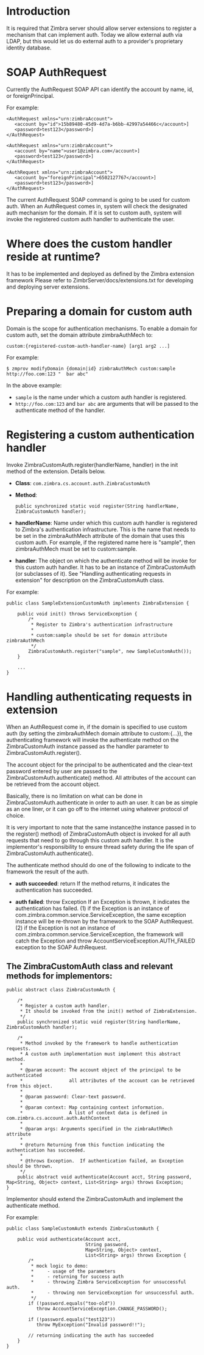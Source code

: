Introduction
============
It is required that Zimbra server should allow server extensions to register
a mechanism that can implement auth.  Today we allow external auth via LDAP,
but this would let us do external auth to a provider's proprietary identity
database.

SOAP AuthRequest
================
Currently the AuthRequest SOAP API can identify the account by name, id, or
foreignPrincipal.

For example:

```
<AuthRequest xmlns="urn:zimbraAccount">
   <account by="id">15b89480-45d9-4d7a-b6bb-42997a54466c</account>]
   <password>test123</password>]
</AuthRequest>

<AuthRequest xmlns="urn:zimbraAccount">
   <account by="name">user1@zimbra.com</account>]
   <password>test123</password>]
</AuthRequest>

<AuthRequest xmlns="urn:zimbraAccount">
   <account by="foreignPrincipal">6502127767</account>]
   <password>test123</password>]
</AuthRequest>
```

The current AuthRequest SOAP command is going to be used for custom auth.
When an AuthRequest comes in, system will check the designated auth mechanism
for the domain.  If it is set to custom auth, system will invoke the registered
custom auth handler to authenticate the user.

Where does the custom handler reside at runtime?
================================================
It has to be implemented and deployed as defined by the Zimbra extension framework
Please refer to ZimbrServer/docs/extensions.txt for developing and deploying
server extensions.

Preparing a domain for custom auth
==================================
Domain is the scope for authentication mechanisms.  To enable a domain for custom
auth, set the domain attribute zimbraAuthMech to:

    custom:{registered-custom-auth-handler-name} [arg1 arg2 ...]

For example:

    $ zmprov modifyDomain {domain|id} zimbraAuthMech custom:sample http://foo.com:123 "  bar abc"

In the above example:

  - `sample` is the name under which a custom auth handler is registered.
  - `http://foo.com:123` and `bar abc` are arguments that will be passed to the authenticate method of the handler.


Registering a custom authentication handler
===========================================
Invoke ZimbraCustomAuth.register(handlerName, handler) in the init method of the extension.
Details below.

  * **Class**:
    `com.zimbra.cs.account.auth.ZimbraCustomAuth`

  * **Method**:

	    public synchronized static void register(String handlerName, ZimbraCustomAuth handler);

  * **handlerName**:
    Name under which this custom auth handler is registered to
	Zimbra's authentication infrastructure.  This is the name that
	needs to be set in the zimbraAuthMech attribute of the domain
	that uses this custom auth.  For example, if the registered
	name here is "sample", then zimbraAuthMech must be set to
	custom:sample.

  * **handler**:
    The object on which the authenticate method will be invoke for this
    custom auth handler. It has to be an instance of ZimbraCustomAuth
    (or subclasses of it). See "Handling authenticating requests in extension"
    for description on the ZimbraCustomAuth class.


For example:

```
public class SampleExtensionCustomAuth implements ZimbraExtension {

    public void init() throws ServiceException {
        /*
         * Register to Zimbra's authentication infrastructure
         *
         * custom:sample should be set for domain attribute zimbraAuthMech
         */
        ZimbraCustomAuth.register("sample", new SampleCustomAuth());
    }

    ...
}
```

Handling authenticating requests in extension
=============================================
When an AuthRequest come in, if the domain is specified to use custom auth
(by setting the zimbraAuthMech domain attribute to custom:{...}), the
authenticating framework will invoke the authenticate method on the ZimbraCustomAuth
instance passed as the handler parameter to ZimbraCustomAuth.register().

The account object for the principal to be authenticated and the clear-text password
entered by user are passed to the ZimbraCustomAuth.authenticate() method.  All
attributes of the account can be retrieved from the account object.

Basically, there is no limitation on what can be done in ZimbraCustomAuth.authenticate
in order to auth an user.  It can be as simple as an one liner, or it can go off to
the internet using whatever protocol of choice.

It is very important to note that the same instance(the instance passed in to the
register() method) of ZimbraCustomAuth object is invoked for all auth requests that
need to go through this custom auth handler.  It is the implementor's responsibility
to ensure thread safety during the life span of ZimbraCustomAuth.authenticate().

The authenticate method should do one of the following to indicate to the framework
the result of the auth.

- **auth succeeded**: return
     If the method returns, it indicates the authentication has succeeded.

- **auth failed**: throw Exception
     If an Exception is thrown, it indicates the authentication has failed.
     (1) if the Exception is an instance of com.zimbra.common.service.ServiceException,
         the same exception instance will be re-thrown by the framework to the SOAP
         AuthRequest.
     (2) if the Exception is not an instance of com.zimbra.common.service.ServiceException,
         the framework will catch the Exception and throw AccountServiceException.AUTH_FAILED
         exception to the SOAP AuthRequest.


The ZimbraCustomAuth class and relevant methods for implementors:
-----------------------------------------------------------------

```
public abstract class ZimbraCustomAuth {

    /*
     * Register a custom auth handler.
     * It should be invoked from the init() method of ZimbraExtension.
     */
    public synchronized static void register(String handlerName, ZimbraCustomAuth handler);

    /*
     * Method invoked by the framework to handle authentication requests.
     * A custom auth implementation must implement this abstract method.
     *
     * @param account: The account object of the principal to be authenticated
     *                 all attributes of the account can be retrieved from this object.
     *
     * @param password: Clear-text password.
     *
     * @param context: Map containing context information.
     *                 A list of context data is defined in com.zimbra.cs.account.auth.AuthContext
     *
     * @param args: Arguments specified in the zimbraAuthMech attribute
     *
     * @return Returning from this function indicating the authentication has succeeded.
     *
     * @throws Exception.  If authentication failed, an Exception should be thrown.
     */
    public abstract void authenticate(Account acct, String password, Map<String, Object> context, List<String> args) throws Exception;
}
```

Implementor should extend the ZimbraCustomAuth and implement the authenticate method.

For example:

```
public class SampleCustomAuth extends ZimbraCustomAuth {

    public void authenticate(Account acct,
                             String password,
                             Map<String, Object> context,
                             List<String> args) throws Exception {
        /*
         * mock logic to demo:
         *     - usage of the parameters
         *     - returning for success auth
         *     - throwing Zimbra ServiceException for unsuccessful auth.
         *     - throwing non ServiceException for unsuccessful auth.
         */
        if (!password.equals("too-old"))
           throw AccountServiceException.CHANGE_PASSWORD();

        if (!password.equals("test123"))
           throw MyException("Invalid password!!");

        // returning indicating the auth has succeeded
    }
}
```